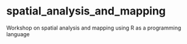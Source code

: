 # spatial_analysis_and_mapping
Workshop on spatial analysis and mapping using R as a programming language
